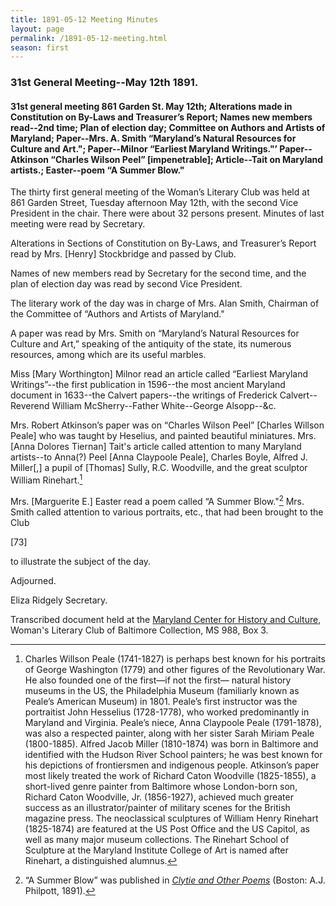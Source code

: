 ```yaml
---
title: 1891-05-12 Meeting Minutes
layout: page
permalink: /1891-05-12-meeting.html
season: first
---
```

### 31st General Meeting--May 12th 1891.

#### 31st general meeting 861 Garden St. May 12th; Alterations made in Constitution on By-Laws and Treasurer’s Report; Names new members read--2nd time; Plan of election day; Committee on Authors and Artists of Maryland; Paper--Mrs. A. Smith “Maryland’s Natural Resources for Culture and Art."; Paper--Milnor “Earliest Maryland Writings."’ Paper--Atkinson “Charles Wilson Peel” [impenetrable]; Article--Tait on Maryland artists.; Easter--poem “A Summer Blow."

The thirty first general meeting of the Woman’s Literary Club was held at 861 Garden Street, Tuesday afternoon May 12th, with the second Vice President in the chair. There were about 32 persons present. Minutes of last meeting were read by Secretary.

Alterations in Sections of Constitution on By-Laws, and Treasurer’s Report read by Mrs. [Henry] Stockbridge and passed by Club.

Names of new members read by Secretary for the second time, and the plan of election day was read by second Vice President.

The literary work of the day was in charge of Mrs. Alan Smith, Chairman of the Committee of “Authors and Artists of Maryland."

A paper was read by Mrs. Smith on “Maryland’s Natural Resources for Culture and Art,” speaking of the antiquity of the state, its numerous resources, among which are its useful marbles.

Miss [Mary Worthington] Milnor read an article called “Earliest Maryland Writings”--the first publication in 1596--the most ancient Maryland document in 1633--the Calvert papers--the writings of Frederick Calvert--Reverend William McSherry--Father White--George Alsopp--&c.

Mrs. Robert Atkinson’s paper was on “Charles Wilson Peel” [Charles Willson Peale] who was taught by Heselius, and painted beautiful miniatures. Mrs. [Anna Dolores Tiernan] Tait's article called attention to many Maryland artists--to Anna(?) Peel [Anna Claypoole Peale], Charles Boyle, Alfred J. Miller[,] a pupil of [Thomas] Sully, R.C. Woodville, and the great sculptor William Rinehart.[^Rinehart]

[^Rinehart]:Charles Willson Peale (1741-1827) is perhaps best known for his portraits of George Washington (1779) and other figures of the Revolutionary War. He also founded one of the first—if not the first— natural history museums in the US, the Philadelphia Museum (familiarly known as Peale’s American Museum) in 1801. Peale’s first instructor was the portraitist John Hesselius (1728-1778), who worked predominantly in Maryland and Virginia. Peale’s niece, Anna Claypoole Peale (1791-1878), was also a respected painter, along with her sister Sarah Miriam Peale (1800-1885). Alfred Jacob Miller (1810-1874) was born in Baltimore and identified with the Hudson River School painters; he was best known for his depictions of frontiersmen and indigenous people. Atkinson’s paper most likely treated the work of Richard Caton Woodville (1825-1855), a short-lived genre painter from Baltimore whose London-born son, Richard Caton Woodville, Jr. (1856-1927), achieved much greater success as an illustrator/painter of military scenes for the British magazine press. The neoclassical sculptures of William Henry Rinehart (1825-1874) are featured at the US Post Office and the US Capitol, as well as many major museum collections. The Rinehart School of Sculpture at the Maryland Institute College of Art is named after Rinehart, a distinguished alumnus.

Mrs. [Marguerite E.] Easter read a poem called “A Summer Blow."[^blow] Mrs. Smith called attention to various portraits, etc., that had been brought to the Club

[^blow]: “A Summer Blow” was published in _[Clytie and Other Poems](https://www.google.com/books/edition/Clytie_and_Other_Poems/8do_AAAAYAAJ?hl=en&gbpv=1&pg=PP7&printsec=frontcover)_ (Boston: A.J. Philpott, 1891).

[73]

to illustrate the subject of the day.

Adjourned.

Eliza Ridgely
Secretary.

Transcribed document held at the [Maryland Center for History and Culture](http://mdhs.org/), Woman's Literary Club of Baltimore Collection, MS 988, Box 3. 